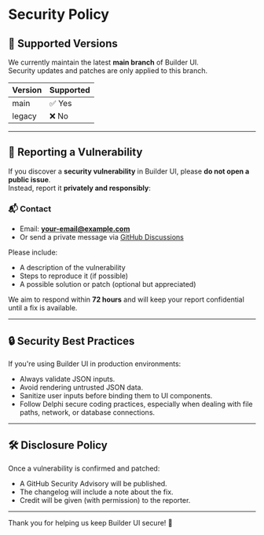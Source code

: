 # Security Policy

## 🔐 Supported Versions

We currently maintain the latest **main branch** of Builder UI.  
Security updates and patches are only applied to this branch.

| Version | Supported |
|---------|-----------|
| main    | ✅ Yes     |
| legacy  | ❌ No      |

---

## 📢 Reporting a Vulnerability

If you discover a **security vulnerability** in Builder UI, please **do not open a public issue**.  
Instead, report it **privately and responsibly**:

### 📬 Contact

- Email: **your-email@example.com**
- Or send a private message via [GitHub Discussions](https://github.com/boscobecker/builder-ui/discussions)

Please include:

- A description of the vulnerability
- Steps to reproduce it (if possible)
- A possible solution or patch (optional but appreciated)

We aim to respond within **72 hours** and will keep your report confidential until a fix is available.

---

## 🔒 Security Best Practices

If you're using Builder UI in production environments:

- Always validate JSON inputs.
- Avoid rendering untrusted JSON data.
- Sanitize user inputs before binding them to UI components.
- Follow Delphi secure coding practices, especially when dealing with file paths, network, or database connections.

---

## 🛠 Disclosure Policy

Once a vulnerability is confirmed and patched:

- A GitHub Security Advisory will be published.
- The changelog will include a note about the fix.
- Credit will be given (with permission) to the reporter.

---

Thank you for helping us keep Builder UI secure! 💙
